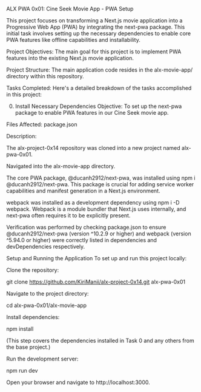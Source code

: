 ALX PWA 0x01: Cine Seek Movie App - PWA Setup

This project focuses on transforming a Next.js movie application into a Progressive Web App (PWA) by integrating the next-pwa package. This initial task involves setting up the necessary dependencies to enable core PWA features like offline capabilities and installability.

Project Objectives:
The main goal for this project is to implement PWA features into the existing Next.js movie application.

Project Structure:
The main application code resides in the alx-movie-app/ directory within this repository.

Tasks Completed:
Here's a detailed breakdown of the tasks accomplished in this project:

0. Install Necessary Dependencies
Objective: To set up the next-pwa package to enable PWA features in our Cine Seek movie app.

Files Affected: package.json

Description:

The alx-project-0x14 repository was cloned into a new project named alx-pwa-0x01.

Navigated into the alx-movie-app directory.

The core PWA package, @ducanh2912/next-pwa, was installed using npm i @ducanh2912/next-pwa. This package is crucial for adding service worker capabilities and manifest generation in a Next.js environment.

webpack was installed as a development dependency using npm i -D webpack. Webpack is a module bundler that Next.js uses internally, and next-pwa often requires it to be explicitly present.

Verification was performed by checking package.json to ensure @ducanh2912/next-pwa (version ^10.2.9 or higher) and webpack (version ^5.94.0 or higher) were correctly listed in dependencies and devDependencies respectively.

Setup and Running the Application
To set up and run this project locally:

Clone the repository:

git clone https://github.com/KiriManii/alx-project-0x14.git alx-pwa-0x01

Navigate to the project directory:

cd alx-pwa-0x01/alx-movie-app

Install dependencies:

npm install

(This step covers the dependencies installed in Task 0 and any others from the base project.)

Run the development server:

npm run dev

Open your browser and navigate to http://localhost:3000.